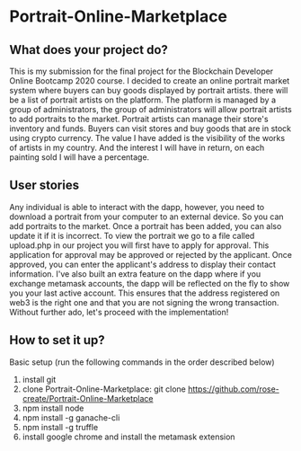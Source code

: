# Portrait-Online-Marketplace

  ## What does your project do?

This is my submission for the final project for the Blockchain Developer Online Bootcamp 2020 course.
I decided to create an online portrait market system where buyers can buy goods displayed by portrait artists.
there will be a list of portrait artists on the platform.
The platform is managed by a group of administrators, the group of administrators will allow portrait artists to add portraits to the market.
Portrait artists can manage their store's inventory and funds. Buyers can visit stores and buy goods that are in stock using crypto currency.
The value I have added is the visibility of the works of artists in my country.
And the interest I will have in return, on each painting sold I will have a percentage.

## User stories
Any individual is able to interact with the dapp, however, you need to download a portrait from your computer to an external device. So you can add portraits to the market. Once a portrait has been added, you can also update it if it is incorrect. To view the portrait we go to a file called upload.php in our project
 you will first have to apply for approval. This application for approval may be approved or rejected by the applicant. Once approved, you can enter the applicant's address to display their contact information. I've also built an extra feature on the dapp where if you exchange metamask accounts, the dapp will be reflected on the fly to show you your last active account. This ensures that the address registered on web3 is the right one and that you are not signing the wrong transaction. Without further ado, let's proceed with the implementation!

## How to set it up?
Basic setup (run the following commands in the order described below)
 1. install git
2. clone Portrait-Online-Marketplace:
git clone https://github.com/rose-create/Portrait-Online-Marketplace
3. npm install node
4. npm install -g ganache-cli
5. npm install -g truffle
6. install google chrome and install the metamask extension
